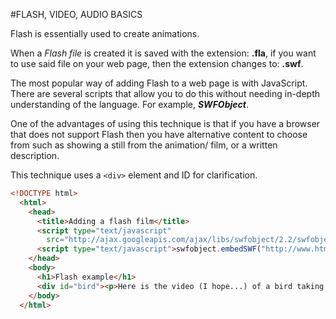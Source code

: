 #FLASH, VIDEO, AUDIO BASICS

Flash is essentially used to create animations.

When a *Flash file* is created it is saved with the extension: __.fla__, if you want to use said file on your web page, then the extension changes to: __.swf__.

The most popular way of adding Flash to a web page is with JavaScript. There are several scripts that allow you to do this without needing in-depth understanding of the language. For example, *__SWFObject__*.

One of the advantages of using this technique is that if you have a browser that does not support Flash then you have alternative content to choose from such as showing a still from the animation/ film, or a written description.

This technique uses a ```<div>``` element and ID for clarification.

```html
<!DOCTYPE html>
  <html>
    <head>
      <title>Adding a flash film</title>
      <script type="text/javascript"
        src="http://ajax.googleapis.com/ajax/libs/swfobject/2.2/swfobject.js"></script> <!-- this example is hosted on google, here it is showing the source to make the argument (shown in the the second script) work. The type attribute is used to indicate that the script inside is written in javascript, and the src shows the browser where to find it  -->
      <script type="text/javascript">swfobject.embedSWF("http://www.htmlandcssbook.com/code-samples/chapter-09/flash/bird.swf", "bird", "400", "300", "8.0.0");</script> <!-- this script element tells the browser it is a flash film as well aswhich element it should replace. this element is actually telling the SWFObject script 5 pieces of information - the location of the file:http://www.htmlandcssbook.com/code-samples/chapter-09/flash/bird.swf, the element it should replace: bird (specified by the div id), the width and height: 400/ 300, and the minimum version the flash player needs to view the movie: 8 -->
    </head>
    <body>
      <h1>Flash example</h1>
      <div id="bird"><p>Here is the video (I hope...) of a bird taking a shower</p></div>
    </body>
  </html>
```


